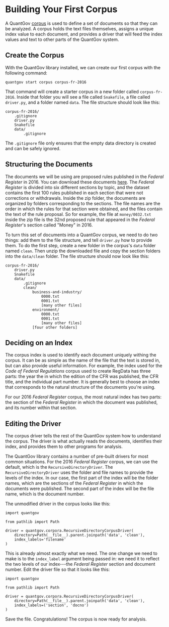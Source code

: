 # Building Your First Corpus

A QuantGov [corpus](../corpus.markdown) is used to define a set of documents so
that they can be analyzed. A corpus holds the text files themselves, assigns a
unique index value to each document, and provides a driver that will feed the
index values and text to other parts of the QuantGov system.

## Create the Corpus

With the QuantGov library installed, we can create our first corpus with the
following command:

``` {.bash}
quantgov start corpus corpus-fr-2016
```

That command will create a starter corpus in a new folder called
`corpus-fr-2016`. Inside that folder you will see a file called `Snakefile`, a
file called `driver.py`, and a folder named `data`. The file structure should
look like this:

    corpus-fr-2016/
        .gitignore
        driver.py
        Snakefile
        data/
            .gitignore

The `.gitignore` file only ensures that the empty data directory is created and
can be safely ignored.

## Structuring the Documents

The documents we will be using are proposed rules published in the *Federal
Register* in 2016. You can download these documents
[here](https://s3.amazonaws.com/quantgov-datasets/workshop/2016_frdocs.zip). The
*Federal Register* is divided into six different sections by topic, and the
dataset contains the first 100 rules published in each section that were not
corrections or withdrawals. Inside the zip folder, the documents are organized
by folders corresponding to the sections. The file names are the order in which
the rules for that section were obtained, and the files contain the text of the
rule proposal. So for example, the file at `money/0032.txt` inside the zip file
is the 32nd proposed rule that appeared in the *Federal Register*'s section
called "Money" in 2016.

To turn this set of documents into a QuantGov corpus, we need to do two things:
add them to the file structure, and tell `driver.py` how to provide them. To do
the first step, create a new folder in the corpus's `data` folder named
`clean`. Then unzip the downloaded file and copy the section folders into the
`data/clean` folder. The file structure should now look like this:

    corpus-fr-2016/
        driver.py
        Snakefile
        data/
            .gitignore
            clean/
                business-and-industry/
                    0000.txt
                    0001.txt
                    [many other files]
                environment/
                    0000.txt
                    0001.txt
                    [many other files]
                [four other folders]

## Deciding on an Index

The corpus index is used to identify each document uniquely withing the corpus.
It can be as simple as the name of the file that the text is stored in, but can
also provide useful information. For example, the index used for the *Code of
Federal Regulations* corpus used to create RegData has three parts: the year
the in which the edition of the CFR was published, the CFR title, and the
individual part number. It is generally best to choose an index that
corresponds to the natural structure of the documents you're using.

For our 2016 *Federal Register* corpus, the most natural index has two parts:
the section of the *Federal Register* in which the document was published, and
its number within that section.

## Editing the Driver

The corpus driver tells the rest of the QuantGov system how to understand the
corpus. The driver is what actually reads the documents, identifies their
index, and provides them to other programs for analysis.

The QuantGov library contains a number of pre-built drivers for most common
situations. For the 2016 *Federal Register* corpus, we can use the default,
which is the `RecursiveDirectoryDriver`. The `RecursiveDirectoryDriver` uses
the folder and file names to provide the levels of the index. In our case, the
first part of the index will be the folder names, which are the sections of the
*Federal Register* in which the documents were published. The second part of
the index will be the file name, which is the document number.

The unmodified driver in the corpus looks like this:

``` {.python}
import quantgov

from pathlib import Path

driver = quantgov.corpora.RecursiveDirectoryCorpusDriver(
    directory=Path(__file__).parent.joinpath('data', 'clean'),
    index_labels='filename'
)
```

This is already almost exactly what we need. The one change we need to make is
to the `index_label` argument being passed in: we need it to reflect the two
levels of our index---the *Federal Register* section and document number. Edit
the driver file so that it looks like this:

``` {.python}
import quantgov

from pathlib import Path

driver = quantgov.corpora.RecursiveDirectoryCorpusDriver(
    directory=Path(__file__).parent.joinpath('data', 'clean'),
    index_labels=('section', 'docno')
)
```

Save the file. Congratulations! The corpus is now ready for analysis.

